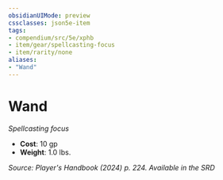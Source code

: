```yaml
---
obsidianUIMode: preview
cssclasses: json5e-item
tags:
- compendium/src/5e/xphb
- item/gear/spellcasting-focus
- item/rarity/none
aliases: 
- "Wand"
---
```

# Wand
*Spellcasting focus*  


- **Cost**: 10 gp
- **Weight**: 1.0 lbs.

*Source: Player's Handbook (2024) p. 224. Available in the <span title='Systems Reference Document (5.2)'>SRD</span>*